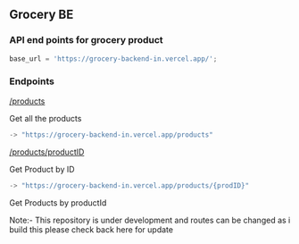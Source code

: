## Grocery BE

### API end points for grocery product

```js
base_url = 'https://grocery-backend-in.vercel.app/';
```

### Endpoints

[/products](https://grocery-backend-in.vercel.app//products/popular)

Get all the products

```js
-> "https://grocery-backend-in.vercel.app/products"
```

[/products/productID](https://grocery-backend-in.vercel.app/products/a11)

Get Product by ID

```js
-> "https://grocery-backend-in.vercel.app/products/{prodID}"
```

Get Products by productId

Note:- This repository is under development and routes can be changed as i build this please check back here for update
